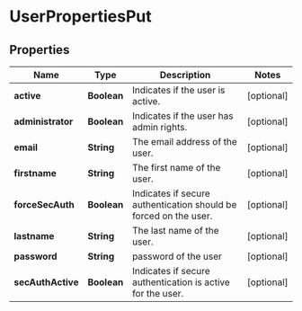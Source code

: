 

# UserPropertiesPut

## Properties

| Name | Type | Description | Notes |
| ------------ | ------------- | ------------- | ------------- |
| **active** | **Boolean** | Indicates if the user is active. |  [optional] |
| **administrator** | **Boolean** | Indicates if the user has admin rights. |  [optional] |
| **email** | **String** | The email address of the user. |  [optional] |
| **firstname** | **String** | The first name of the user. |  [optional] |
| **forceSecAuth** | **Boolean** | Indicates if secure authentication should be forced on the user. |  [optional] |
| **lastname** | **String** | The last name of the user. |  [optional] |
| **password** | **String** | password of the user |  [optional] |
| **secAuthActive** | **Boolean** | Indicates if secure authentication is active for the user. |  [optional] |



